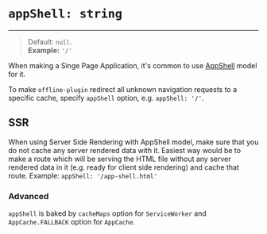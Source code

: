 # `appShell: string`

___________________________________

> Default: `null`.  
> **Example:** `'/'`

When making a Singe Page Application, it's common to use [AppShell](https://medium.com/google-developers/instant-loading-web-apps-with-an-application-shell-architecture-7c0c2f10c73) model for it.

To make `offline-plugin` redirect all unknown navigation requests to a specific cache, specify `appShell` option, e.g. `appShell: '/'`.

## SSR

When using Server Side Rendering with AppShell model, make sure that you do not cache any server rendered data with it. Easiest way would be to make a route which will be serving the HTML file without any server rendered data in it (e.g. ready for client side rendering) and cache that route. Example: `appShell: '/app-shell.html'`

### Advanced

`appShell` is baked by `cacheMaps` option for `ServiceWorker` and `AppCache.FALLBACK` option for `AppCache`.
